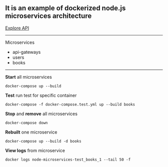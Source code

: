 ## It is an example of dockerized node.js microservices architecture

   [Explore API](https://documenter.getpostman.com/view/6569177/S1TVVwk1?version=latest)

---

Microservices

- api-gateways
- users
- books

---

**Start** all microservices

```console
docker-compose up --build
```

**Test** run test for specific container
```console
docker-compose -f docker-compose.test.yml up --build books
```

**Stop** and **remove** all microservices

```console
docker-compose down
```

**Rebuilt** one microservice

```console
docker-compose up --build -d books
```

**View logs** from microservice

```console
docker logs node-microservices-test_books_1 --tail 50 -f
```